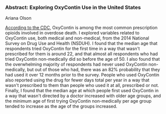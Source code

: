 ### Abstract: Exploring OxyContin Use in the United States 
Ariana Olson

[According to the CDC](https://www.cdc.gov/drugoverdose/opioids/prescribed.html), OxyContin is among the most common prescription opioids involved in overdose death. I explored variables related to OxyContin use, both medical and non-medical, from the 2014 National Survey on Drug Use and Health (NSDUH). I found that the median age that respondents tried OxyContin for the first time in a way that wasn't prescribed for them is around 22, and that almost all respondents who had tried OxyContin non-medically did so before the age of 50. I also found that the overwhelming majority of respondents had never used OxyContin non-medically, but out of those who had, there was an 82% probability that they had used it over 12 months prior to the survey. People who used OxyContin also reported using the drug for fewer days total per year in a way that wasn't prescribed to them than people who used it at all, prescribed or not. Finally, I found that the median age at which people first used OxyContin in a way that wasn't directed by a doctor increased with older age groups, and the minimum age of first trying OxyContin non-medically per age group tended to increase as the age of the groups increased.
